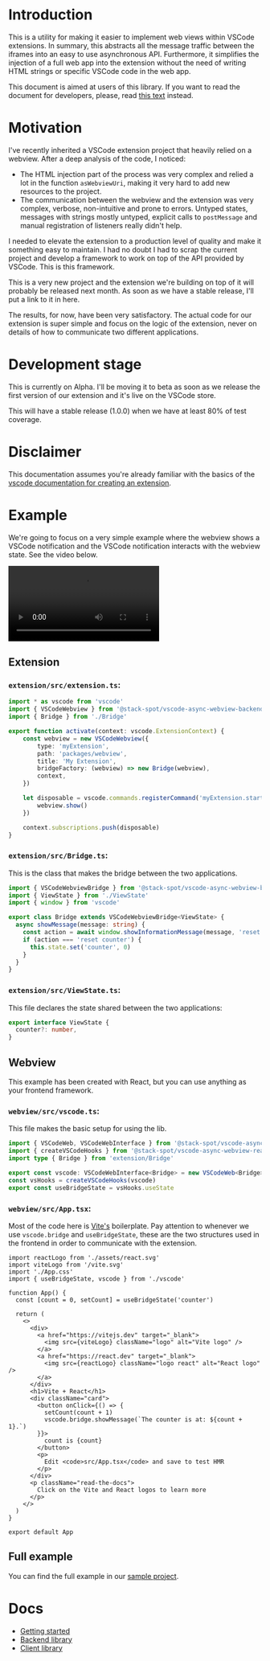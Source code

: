 # Introduction
This is a utility for making it easier to implement web views within VSCode extensions. In summary, this abstracts all the message traffic
between the iframes into an easy to use asynchronous API. Furthermore, it simplifies the injection of a full web app into the extension
without the need of writing HTML strings or specific VSCode code in the web app.

This document is aimed at users of this library. If you want to read the document for developers, please, read [this text](developer.md)
instead.

# Motivation
I've recently inherited a VSCode extension project that heavily relied on a webview. After a deep analysis of the code, I noticed:
- The HTML injection part of the process was very complex and relied a lot in the function `asWebviewUri`, making it very hard to add
new resources to the project.
- The communication between the webview and the extension was very complex, verbose, non-intuitive and prone to errors. Untyped states,
messages with strings mostly untyped, explicit calls to `postMessage` and manual registration of listeners really didn't help.

I needed to elevate the extension to a production level of quality and make it something easy to maintain. I had no doubt I had to scrap
the current project and develop a framework to work on top of the API provided by VSCode. This is this framework.

This is a very new project and the extension we're building on top of it will probably be released next month. As soon as we have a stable
release, I'll put a link to it in here.

The results, for now, have been very satisfactory. The actual code for our extension is super simple and focus on the logic of the
extension, never on details of how to communicate two different applications.

# Development stage
This is currently on Alpha. I'll be moving it to beta as soon as we release the first version of our extension and it's live on the VSCode
store.

This will have a stable release (1.0.0) when we have at least 80% of test coverage.

# Disclaimer
This documentation assumes you're already familiar with the basics of the 
[vscode documentation for creating an extension](https://code.visualstudio.com/api).

# Example
We're going to focus on a very simple example where the webview shows a VSCode notification and the VSCode notification interacts with the
webview state. See the video below.

![Sample extension video](./sample.mov)

## Extension
### `extension/src/extension.ts`:
```ts
import * as vscode from 'vscode'
import { VSCodeWebview } from '@stack-spot/vscode-async-webview-backend'
import { Bridge } from './Bridge'

export function activate(context: vscode.ExtensionContext) {
	const webview = new VSCodeWebview({
		type: 'myExtension',
		path: 'packages/webview',
		title: 'My Extension',
		bridgeFactory: (webview) => new Bridge(webview),
		context,
	})

	let disposable = vscode.commands.registerCommand('myExtension.start', () => {
		webview.show()
	})

	context.subscriptions.push(disposable)
}
```

### `extension/src/Bridge.ts`:
This is the class that makes the bridge between the two applications.

```ts
import { VSCodeWebviewBridge } from '@stack-spot/vscode-async-webview-backend'
import { ViewState } from './ViewState'
import { window } from 'vscode'

export class Bridge extends VSCodeWebviewBridge<ViewState> {
  async showMessage(message: string) {
    const action = await window.showInformationMessage(message, 'reset counter', 'close')
    if (action === 'reset counter') {
      this.state.set('counter', 0)
    }
  }
}
```

### `extension/src/ViewState.ts`:
This file declares the state shared between the two applications:

```ts
export interface ViewState {
  counter?: number,
}
```

## Webview
This example has been created with React, but you can use anything as your frontend framework.

### `webview/src/vscode.ts`:
This file makes the basic setup for using the lib.

```ts
import { VSCodeWeb, VSCodeWebInterface } from '@stack-spot/vscode-async-webview-client'
import { createVSCodeHooks } from '@stack-spot/vscode-async-webview-react'
import type { Bridge } from 'extension/Bridge'

export const vscode: VSCodeWebInterface<Bridge> = new VSCodeWeb<Bridge>({})
const vsHooks = createVSCodeHooks(vscode)
export const useBridgeState = vsHooks.useState
```

### `webview/src/App.tsx`:
Most of the code here is [Vite's](https://vitejs.dev/) boilerplate. Pay attention to whenever we use `vscode.bridge` and `useBridgeState`,
these are the two structures used in the frontend in order to communicate with the extension.

```tsx
import reactLogo from './assets/react.svg'
import viteLogo from '/vite.svg'
import './App.css'
import { useBridgeState, vscode } from './vscode'

function App() {
  const [count = 0, setCount] = useBridgeState('counter')

  return (
    <>
      <div>
        <a href="https://vitejs.dev" target="_blank">
          <img src={viteLogo} className="logo" alt="Vite logo" />
        </a>
        <a href="https://react.dev" target="_blank">
          <img src={reactLogo} className="logo react" alt="React logo" />
        </a>
      </div>
      <h1>Vite + React</h1>
      <div className="card">
        <button onClick={() => {
          setCount(count + 1)
          vscode.bridge.showMessage(`The counter is at: ${count + 1}.`)
        }}>
          count is {count}
        </button>
        <p>
          Edit <code>src/App.tsx</code> and save to test HMR
        </p>
      </div>
      <p className="read-the-docs">
        Click on the Vite and React logos to learn more
      </p>
    </>
  )
}

export default App
```

## Full example
You can find the full example in our [sample project](https://github.com/Tiagoperes/vscode-async-webview-sample).

# Docs
- [Getting started](docs/getting-started.md)
- [Backend library](docs/backend.md)
- [Client library](docs/client.md)
